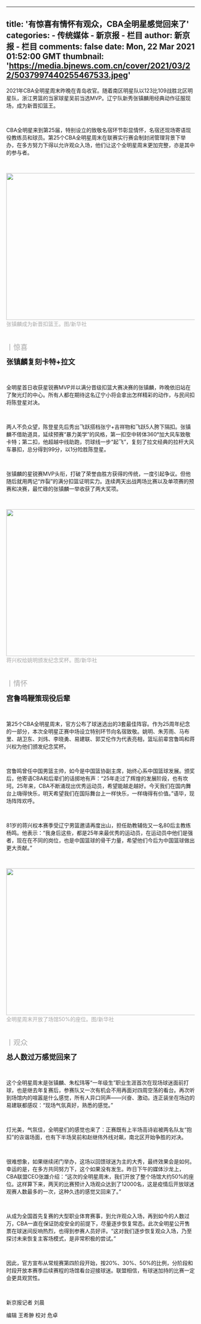 
---
title: '有惊喜有情怀有观众，CBA全明星感觉回来了'
categories: 
    - 传统媒体
    - 新京报 - 栏目
author: 新京报 - 栏目
comments: false
date: Mon, 22 Mar 2021 01:52:00 GMT
thumbnail: 'https://media.bjnews.com.cn/cover/2021/03/22/5037997440255467533.jpeg'
---

<div>   
<p>2021年CBA全明星周末昨晚在青岛收官。随着南区明星队以123比109战胜北区明星队，浙江男篮的当家球星吴前当选MVP。辽宁队新秀张镇麟用经典动作征服现场，成为新晋扣篮王。</p><p><br></p><p>CBA全明星来到第25届，特别设立的致敬名宿环节彰显情怀，名宿还现场寄语现役教练员和球员。第25个CBA全明星周末在联赛实行赛会制封闭管理背景下举办，在多方努力下得以允许观众入场，他们让这个全明星周末更加完整，亦是其中的参与者。</p><p><br></p><p><img src="https://media.bjnews.com.cn/cover/2021/03/22/5037997440255467533.jpeg" width="626" height="391.1605714285714" referrerpolicy="no-referrer"><span style="color: #A8A8A8; font-size: 14px;">张镇麟</span><span style="color: #A8A8A8; font-size: 14px;">成为新晋扣篮王。图/新华社</span></p><p><br></p><p style="line-height: 1.3em;"><span style="font-size: 19px;"><span style="color: #A8A8A8;">丨惊喜</span></span></p><p><span style="font-size: 19px;"><strong>张镇麟复刻卡特+拉文</strong></span></p><p><br></p><p>全明星首日收获星锐赛MVP并以满分晋级扣篮大赛决赛的张镇麟，昨晚依旧站在了聚光灯的中心。所有人都在期待这名辽宁小将会拿出怎样精彩的动作，与民间扣将陈登星对决。</p><p><br></p><p>两人不负众望，陈登星先后秀出飞跃搭档张宁+吉祥物和飞跃5人胯下隔扣。张镇麟不借助道具，延续预赛“暴力美学”的风格，第一扣空中转体360°加大风车致敬卡特；第二扣，他超越中线助跑，罚球线一步“起飞”，复刻了拉文经典的拉杆大风车暴扣，总分得到99分，以1分险胜陈登星。</p><p><br></p><p>张镇麟的星锐赛MVP头衔，打破了荣誉由胜方获得的传统，一度引起争议。但他随后就用两记“炸裂”的满分扣篮证明实力。连续两天出战两场比赛以及单项赛的预赛和决赛，最忙碌的张镇麟一举收获了两大奖项。</p><p><br></p><p><img src="https://media.bjnews.com.cn/image/2021/03/22/5037998485597660823.jpeg" width="626" height="391.25" referrerpolicy="no-referrer"><span style="color: #A8A8A8; font-size: 14px;">蒋兴</span><span style="color: #A8A8A8; font-size: 14px;">权给姚明颁发纪念奖杯。图/新华社</span></p><p><br></p><p style="line-height: 1.3em;"><span style="font-size: 19px;"><span style="color: #A8A8A8;">丨情怀</span></span></p><p><span style="font-size: 19px;"><strong>宫鲁鸣鞭策现役后辈</strong></span></p><p><br></p><p>第25个CBA全明星周末，官方公布了球迷选出的3套最佳阵容。作为25周年纪念的一部分，本次全明星正赛中场设立特别环节向名宿致敬。姚明、朱芳雨、马布里、胡卫东、刘炜、李晓勇、易建联、郭艾伦作为代表亮相，篮坛前辈宫鲁鸣和蒋兴权为他们颁发纪念奖杯。</p><p><br></p><p>宫鲁鸣曾任中国男篮主帅，如今是中国篮协副主席，始终心系中国篮球发展。颁奖后，他寄语CBA和后辈们的话掷地有声：“25年走过了辉煌的发展阶段，也有坎坷。25年来，CBA不断涌现出优秀运动员，希望能越走越好。今天我们在国内舞台上嗨得快乐，明天希望我们在国际舞台上一样快乐，一样嗨得有价值。”语毕，现场阵阵欢呼。</p><p><br></p><p>81岁的蒋兴权本赛季受辽宁男篮邀请再度出山，担任助教辅佐又一名80后主教练杨鸣。他表示：“我身后这些，都是25年来最优秀的运动员，在运动员中他们是强者，现在在不同的岗位，也是中国篮球的骨干力量，希望他们今后为中国篮球做出更大贡献。”</p><p><br></p><p><img src="https://media.bjnews.com.cn/image/2021/03/22/5037998651889230159.jpeg" width="626" height="391.14980793854033" title referrerpolicy="no-referrer"><span style="color: #A8A8A8; font-size: 14px;">全明星周末开放了场馆50%的座位。图/新华社</span></p><p><br></p><p style="line-height: 1.3em;"><span style="font-size: 19px;"><span style="color: #A8A8A8;">丨观众</span></span></p><p><span style="font-size: 19px;"><strong>总人数过万感觉回来了</strong></span></p><p><br></p><p>这个全明星周末是张镇麟、朱松玮等“一年级生”职业生涯首次在现场球迷面前打球，也是继去年复赛后，参赛队又一次有机会不用再面对四周空荡的看台。再次听到场馆内的喧嚣是什么感觉，所有人异口同声——兴奋、激动。连正装坐在场边的易建联都感叹：“现场气氛真好，熟悉的感觉。”</p><p><br></p><p>灯光美，气氛佳，全明星们的感觉也来了：正赛既有上半场高诗岩被两名队友“抱扣”的诙谐场面，也有下半场吴前和赵继伟外线对飙，南北区开始争胜的对决。</p><p><br></p><p>很难想象，如果继续闭门举办，这场以回馈球迷为主的大秀，最终效果会是如何。幸运的是，在多方共同努力下，这个如果没有发生。昨日下午的媒体沙龙上，CBA联盟CEO张雄介绍：“这次的全明星周末，我们开放了整个场馆大约50%的座位。这样算下来，两天的比赛预计入场观众达到了12000名，这是疫情后开放球迷观赛人数最多的一次，这种久违的感觉又回来了。”</p><p><br></p><p>从成为全国首先复赛的大型职业体育赛事，到允许观众入场，再到如今的人数过万，CBA一直在保证防疫安全的前提下，尽量逐步恢复常态。此次全明星公开售票在球迷间反响热烈，也得到参赛人员好评。“这对我们逐步恢复观众入场，乃至探讨未来恢复主客场模式，是非常积极的尝试。”</p><p><br></p><p>因此，官方宣布从常规赛第四阶段开始，按20%、30%、50%的比例，分阶段和时段开放本赛季后续赛程的场馆看台迎接球迷。联盟相信，有球迷加持的比赛一定会更具观赏性。</p><p><br></p><p>新京报记者 刘晨</p><p>编辑 王希翀 校对 危卓</p>                                                 

                                              
</div>
            